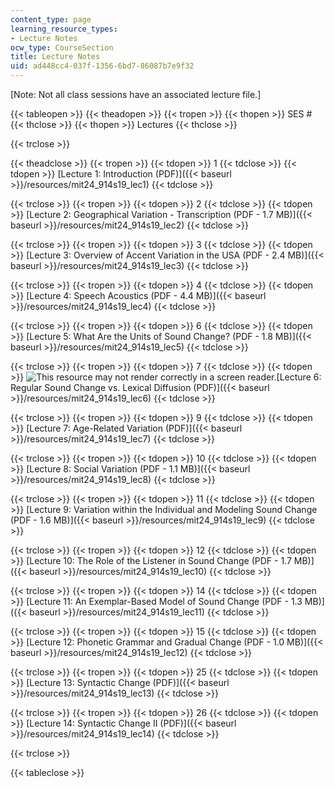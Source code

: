 ```yaml
---
content_type: page
learning_resource_types:
- Lecture Notes
ocw_type: CourseSection
title: Lecture Notes
uid: ad448cc4-037f-1356-6bd7-86087b7e9f32
---
```


\[Note: Not all class sessions have an associated lecture file.\] 

{{< tableopen >}}
{{< theadopen >}}
{{< tropen >}}
{{< thopen >}}
SES #
{{< thclose >}}
{{< thopen >}}
Lectures
{{< thclose >}}

{{< trclose >}}

{{< theadclose >}}
{{< tropen >}}
{{< tdopen >}}
1
{{< tdclose >}}
{{< tdopen >}}
[Lecture 1: Introduction (PDF)]({{< baseurl >}}/resources/mit24_914s19_lec1)
{{< tdclose >}}

{{< trclose >}}
{{< tropen >}}
{{< tdopen >}}
2
{{< tdclose >}}
{{< tdopen >}}
﻿[Lecture 2: Geographical Variation - Transcription (PDF - 1.7 MB)]({{< baseurl >}}/resources/mit24_914s19_lec2)
{{< tdclose >}}

{{< trclose >}}
{{< tropen >}}
{{< tdopen >}}
3
{{< tdclose >}}
{{< tdopen >}}
﻿[Lecture 3: Overview of Accent Variation in the USA (PDF - 2.4 MB)]({{< baseurl >}}/resources/mit24_914s19_lec3)
{{< tdclose >}}

{{< trclose >}}
{{< tropen >}}
{{< tdopen >}}
4
{{< tdclose >}}
{{< tdopen >}}
[Lecture 4: Speech Acoustics (PDF - 4.4 MB)]({{< baseurl >}}/resources/mit24_914s19_lec4)
{{< tdclose >}}

{{< trclose >}}
{{< tropen >}}
{{< tdopen >}}
6
{{< tdclose >}}
{{< tdopen >}}
[Lecture 5: What Are the Units of Sound Change? (PDF - 1.8 MB)]({{< baseurl >}}/resources/mit24_914s19_lec5)
{{< tdclose >}}

{{< trclose >}}
{{< tropen >}}
{{< tdopen >}}
7
{{< tdclose >}}
{{< tdopen >}}
![This resource may not render correctly in a screen reader.](/images/inacessible.gif)[Lecture 6: Regular Sound Change vs. Lexical Diffusion (PDF)]({{< baseurl >}}/resources/mit24_914s19_lec6)
{{< tdclose >}}

{{< trclose >}}
{{< tropen >}}
{{< tdopen >}}
9
{{< tdclose >}}
{{< tdopen >}}
[Lecture 7: Age-Related Variation (PDF)]({{< baseurl >}}/resources/mit24_914s19_lec7)
{{< tdclose >}}

{{< trclose >}}
{{< tropen >}}
{{< tdopen >}}
10
{{< tdclose >}}
{{< tdopen >}}
[Lecture 8: Social Variation (PDF - 1.1 MB)]({{< baseurl >}}/resources/mit24_914s19_lec8)
{{< tdclose >}}

{{< trclose >}}
{{< tropen >}}
{{< tdopen >}}
11
{{< tdclose >}}
{{< tdopen >}}
[Lecture 9: Variation within the Individual and Modeling Sound Change (PDF - 1.6 MB)]({{< baseurl >}}/resources/mit24_914s19_lec9)
{{< tdclose >}}

{{< trclose >}}
{{< tropen >}}
{{< tdopen >}}
12
{{< tdclose >}}
{{< tdopen >}}
[Lecture 10: The Role of the Listener in Sound Change (PDF - 1.7 MB)]({{< baseurl >}}/resources/mit24_914s19_lec10)
{{< tdclose >}}

{{< trclose >}}
{{< tropen >}}
{{< tdopen >}}
14
{{< tdclose >}}
{{< tdopen >}}
[Lecture 11: An Exemplar-Based Model of Sound Change (PDF - 1.3 MB)]({{< baseurl >}}/resources/mit24_914s19_lec11)
{{< tdclose >}}

{{< trclose >}}
{{< tropen >}}
{{< tdopen >}}
15
{{< tdclose >}}
{{< tdopen >}}
[Lecture 12: Phonetic Grammar and Gradual Change (PDF - 1.0 MB)]({{< baseurl >}}/resources/mit24_914s19_lec12)
{{< tdclose >}}

{{< trclose >}}
{{< tropen >}}
{{< tdopen >}}
25
{{< tdclose >}}
{{< tdopen >}}
[Lecture 13: Syntactic Change (PDF)]({{< baseurl >}}/resources/mit24_914s19_lec13)
{{< tdclose >}}

{{< trclose >}}
{{< tropen >}}
{{< tdopen >}}
26
{{< tdclose >}}
{{< tdopen >}}
[Lecture 14: Syntactic Change II (PDF)]({{< baseurl >}}/resources/mit24_914s19_lec14)
{{< tdclose >}}

{{< trclose >}}

{{< tableclose >}}